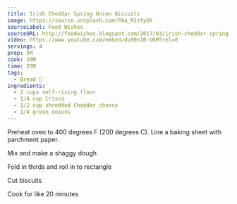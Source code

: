 ```yaml
---
title: Irish Cheddar Spring Onion Biscuits
image: https://source.unsplash.com/PAa_MJztyUY
sourceLabel: Food Wishes
sourceURL: http://foodwishes.blogspot.com/2017/03/irish-cheddar-spring-onion-biscuits.html
video: https://www.youtube.com/embed/du90n1B-U6M?rel=0
servings: 4
prep: 5M
cook: 20M
time: 25M
tags:
  - Bread 🍞
ingredients:
  - 2 cups self-rising flour
  - 1/4 cup Crisco
  - 1/2 cup shredded Cheddar cheese
  - 1/4 green onions
---
```


Preheat oven to 400 degrees F (200 degrees C). Line a baking sheet with parchment paper.

Mix and make a shaggy dough

Fold in thirds and roll in to rectangle

Cut biscuits

Cook for like 20 minutes